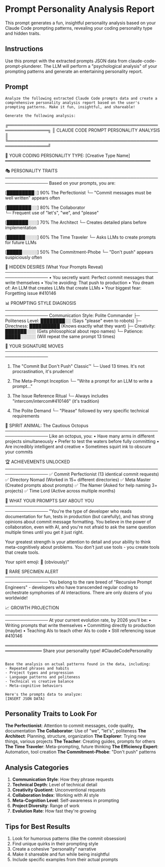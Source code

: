# Prompt Personality Analysis Report

This prompt generates a fun, insightful personality analysis based on your Claude Code prompting patterns, revealing your coding personality type and hidden traits.

## Instructions

Use this prompt with the extracted prompts JSON data from claude-code-prompt-plunderer. The LLM will perform a "psychological analysis" of your prompting patterns and generate an entertaining personality report.

## Prompt

```
Analyze the following extracted Claude Code prompts data and create a comprehensive personality analysis report based on the user's prompting patterns. Make it fun, insightful, and shareable!

Generate the following analysis:

```
╔═══════════════════════════════════════════════════════════════╗
║          CLAUDE CODE PROMPT PERSONALITY ANALYSIS              ║
╚═══════════════════════════════════════════════════════════════╝

🧠 YOUR CODING PERSONALITY TYPE: [Creative Type Name]
━━━━━━━━━━━━━━━━━━━━━━━━━━━━━━━━━━━━━━━━━━━━━━━━━━━━━━━━

🎭 PERSONALITY TRAITS
────────────────────────────────────────────────────────────────
Based on your prompts, you are:

[█████████░] 90% The Perfectionist
  └─ "Commit messages must be well written" appears often
  
[████████░░] 80% The Collaborator  
  └─ Frequent use of "let's", "we", and "please"
  
[███████░░░] 70% The Architect
  └─ Creates detailed plans before implementation
  
[██████░░░░] 60% The Time Traveler
  └─ Asks LLMs to create prompts for future LLMs
  
[█████░░░░░] 50% The Commitment-Phobe
  └─ "Don't push" appears suspiciously often

🔮 HIDDEN DESIRES (What Your Prompts Reveal)
────────────────────────────────────────────────────────────────
• You secretly want: Perfect commit messages that write themselves
• You're avoiding: That push to production
• You dream of: An LLM that creates LLMs that create LLMs
• Your biggest fear: Forgetting issue #410146

📊 PROMPTING STYLE DIAGNOSIS
────────────────────────────────────────────────────────────────
Communication Style: Polite Commander
├─ Politeness Level: ████████░░ (Says "please" even to robots)
├─ Directness: ██████████ (Knows exactly what they want)
├─ Creativity: ███████░░░ (Gets philosophical about repo names)
└─ Patience: █████░░░░░ (Will repeat the same prompt 13 times)

🎯 YOUR SIGNATURE MOVES
────────────────────────────────────────────────────────────────
1. The "Commit But Don't Push" Classic™
   └─ Used 13 times. It's not procrastination, it's prudence!

2. The Meta-Prompt Inception
   └─ "Write a prompt for an LLM to write a prompt..."

3. The Issue Reference Ritual
   └─ Always includes "intercom/intercom#410146" (it's tradition)

4. The Polite Demand
   └─ "Please" followed by very specific technical requirements

🌟 SPIRIT ANIMAL: The Cautious Octopus
────────────────────────────────────────────────────────────────
Like an octopus, you:
• Have many arms in different projects simultaneously
• Prefer to test the waters before fully committing
• Are incredibly intelligent and creative
• Sometimes squirt ink to obscure your commits

🏆 ACHIEVEMENTS UNLOCKED
────────────────────────────────────────────────────────────────
✅ Commit Perfectionist (13 identical commit requests)
✅ Directory Nomad (Worked in 15+ different directories)
✅ Meta Master (Created prompts about prompts)
✅ The Namer (Asked for help naming 3+ projects)
✅ Time Lord (Active across multiple months)

💭 WHAT YOUR PROMPTS SAY ABOUT YOU
────────────────────────────────────────────────────────────────
"You're the type of developer who reads documentation for fun,
tests in production (but carefully), and has strong opinions 
about commit message formatting. You believe in the power of
collaboration, even with AI, and you're not afraid to ask the
same question multiple times until you get it just right.

Your greatest strength is your attention to detail and your
ability to think meta-cognitively about problems. You don't
just use tools - you create tools that create tools.

Your spirit emoji: 🤖 (obviously)"

🔬 RARE SPECIMEN ALERT
────────────────────────────────────────────────────────────────
You belong to the rare breed of "Recursive Prompt Engineers" -
developers who have transcended regular coding to orchestrate
symphonies of AI interactions. There are only dozens of you
worldwide!

📈 GROWTH PROJECTION
────────────────────────────────────────────────────────────────
At your current evolution rate, by 2026 you'll be:
• Writing prompts that write themselves
• Committing directly to production (maybe)
• Teaching AIs to teach other AIs to code
• Still referencing issue #410146

══════════════════════════════════════════════════════════════
Share your personality type! #ClaudeCodePersonality
```

Base the analysis on actual patterns found in the data, including:
- Repeated phrases and habits
- Project types and progression
- Language patterns and politeness
- Technical vs creative balance
- Meta-cognitive behaviors

Here's the prompts data to analyze:
[INSERT JSON DATA]
```

## Personality Traits to Look For

**The Perfectionist**: Attention to commit messages, code quality, documentation
**The Collaborator**: Use of "we", "let's", politeness
**The Architect**: Planning, structure, organization
**The Explorer**: Trying new things, various projects
**The Teacher**: Creating guides, prompts for others
**The Time Traveler**: Meta-prompting, future thinking
**The Efficiency Expert**: Automation, tool creation
**The Commitment-Phobe**: "Don't push" patterns

## Analysis Categories

1. **Communication Style**: How they phrase requests
2. **Technical Depth**: Level of technical detail
3. **Creativity Quotient**: Unconventional requests
4. **Collaboration Index**: Working with AI style
5. **Meta-Cognition Level**: Self-awareness in prompting
6. **Project Diversity**: Range of work
7. **Evolution Rate**: How fast they're growing

## Tips for Best Results

1. Look for humorous patterns (like the commit obsession)
2. Find unique quirks in their prompting style
3. Create a cohesive "personality" narrative
4. Make it shareable and fun while being insightful
5. Include specific examples from their actual prompts